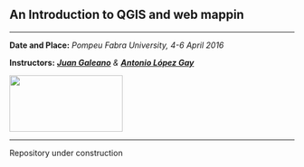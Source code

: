 ## An Introduction to QGIS and web mappin
***
**Date and Place:** *Pompeu Fabra University, 4-6 April 2016*

**Instructors:** [***Juan Galeano***](http://ced.uab.es/directori/juan-galeano/) *&* [***Antonio López Gay***](http://ced.uab.es/directori/antonio-lopez-gay/)

[<img src="http://gedemced.uab.cat/images/logotipCED_nuevo.png" width="200px" height="100px" />](http://ced.uab.es)

***
Repository under construction
